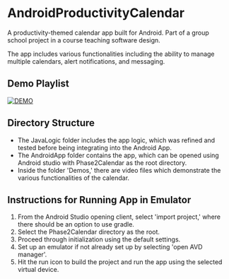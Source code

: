 # AndroidProductivityCalendar
A productivity-themed calendar app built for Android. Part of a group school project in a course teaching software design.

The app includes various functionalities including the ability to manage multiple calendars, alert notifications, and messaging.

## Demo Playlist

[![DEMO](http://img.youtube.com/vi/o5Se-ho6vSs/0.jpg)](https://www.youtube.com/watch?v=o5Se-ho6vSs&list=PLF5AdSM391nUE-cK82jWqLWbAnp_Aqa5R)

## Directory Structure

- The JavaLogic folder includes the app logic, which was refined and tested before being integrating into the Android App.
- The AndroidApp folder contains the app, which can be opened using Android studio with Phase2Calendar as the root directory.
- Inside the folder 'Demos,' there are video files which demonstrate the various functionalities of the calendar.

## Instructions for Running App in Emulator

1. From the Android Studio opening client, select 'import project,' where there should be an option to use gradle.
2. Select the Phase2Calendar directory as the root.
3. Proceed through initialization using the default settings.
4. Set up an emulator if not already set up by selecting 'open AVD manager'.
5. Hit the run icon to build the project and run the app using the selected virtual device.
